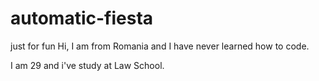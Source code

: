 # automatic-fiesta
just for fun
Hi, I am from Romania and I have never learned how to code.

I am 29 and i've study at Law School.
